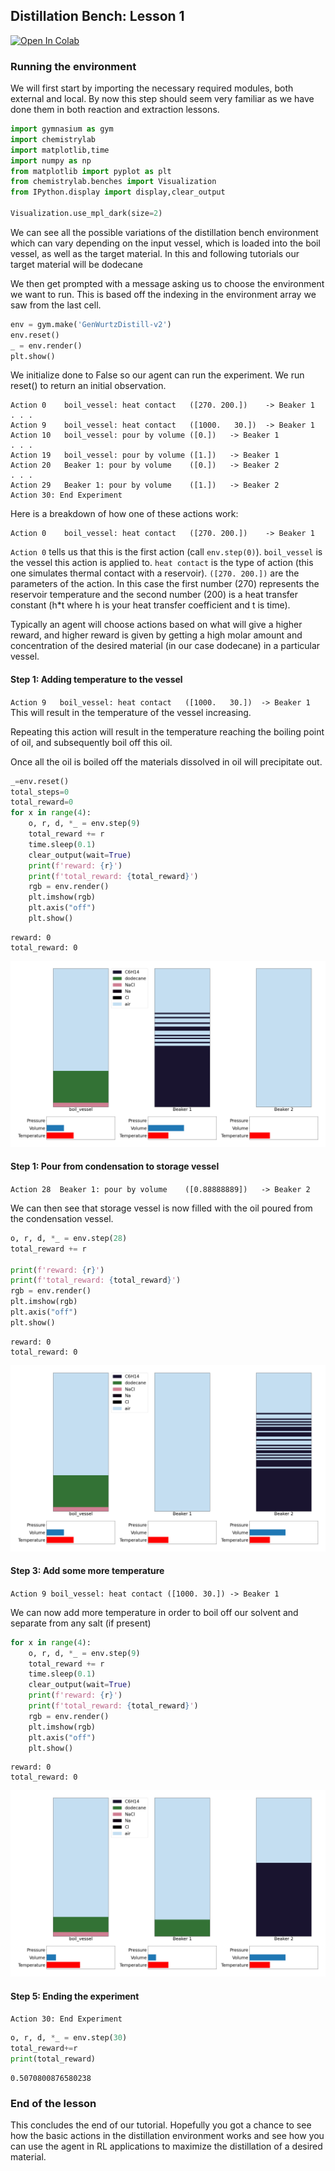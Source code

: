 ## Distillation Bench: Lesson 1


[![Open In Colab](https://colab.research.google.com/assets/colab-badge.svg)](https://colab.research.google.com/github/chemgymrl/chemgymrl/blob/rewrite/lessons/notebooks/distillation_lesson.ipynb)


### Running the environment

We will first start by importing the necessary required modules, both external and local. By now this step should seem very familiar as we have done them in both reaction and extraction lessons.


```python
import gymnasium as gym
import chemistrylab
import matplotlib,time
import numpy as np
from matplotlib import pyplot as plt
from chemistrylab.benches import Visualization
from IPython.display import display,clear_output

Visualization.use_mpl_dark(size=2)

```

We can see all the possible variations of the distillation bench environment which can vary depending on the input vessel, which is loaded into the boil vessel, as well as the target material. In this and following tutorials our target material will be dodecane

We then get prompted with a message asking us to choose the environment we want to run. This is based off the indexing in the environment array we saw from the last cell.


```python
env = gym.make('GenWurtzDistill-v2')
env.reset()
_ = env.render()
plt.show()
```

We initialize done to False so our agent can run the experiment. We run reset() to return an initial observation.

```commandline
Action 0	boil_vessel: heat contact	([270. 200.])	 -> Beaker 1 
. . .
Action 9	boil_vessel: heat contact	([1000.   30.])	 -> Beaker 1 
Action 10	boil_vessel: pour by volume	([0.])	 -> Beaker 1 
. . .
Action 19	boil_vessel: pour by volume	([1.])	 -> Beaker 1 
Action 20	Beaker 1: pour by volume	([0.])	 -> Beaker 2 
. . .
Action 29	Beaker 1: pour by volume	([1.])	 -> Beaker 2 
Action 30: End Experiment
```

Here is a breakdown of how one of these actions work:

```
Action 0	boil_vessel: heat contact	([270. 200.])	 -> Beaker 1 
```

`Action 0` tells us that this is the first action (call `env.step(0)`). `boil_vessel` is the vessel this action is applied to. `heat contact` is the type of action (this one simulates thermal contact with a reservoir). `([270. 200.])` are the parameters of the action. In this case the first number (270) represents the reservoir temperature and the second number (200) is a heat transfer constant (h*t where h is your heat transfer coefficient and t is time). 




Typically an agent will choose actions based on what will give a higher reward, and higher reward is given by getting a high molar amount and concentration of the desired material (in our case dodecane) in a particular vessel.

#### Step 1: Adding temperature to the vessel

`Action 9	boil_vessel: heat contact	([1000.   30.])	 -> Beaker 1`
This will result in the temperature of the vessel increasing.

Repeating this action will result in the temperature reaching the boiling point of oil, and subsequently boil off this oil.

Once all the oil is boiled off the materials dissolved in oil will precipitate out.





```python
_=env.reset()
total_steps=0
total_reward=0
for x in range(4):
    o, r, d, *_ = env.step(9)
    total_reward += r
    time.sleep(0.1)
    clear_output(wait=True)
    print(f'reward: {r}')
    print(f'total_reward: {total_reward}')
    rgb = env.render()
    plt.imshow(rgb)
    plt.axis("off")
    plt.show()
```

    reward: 0
    total_reward: 0
    


    
![png](tutorial_figures/distillation-lesson-1/output_10_1.png)
    


#### Step 1: Pour from condensation to storage vessel

`Action 28	Beaker 1: pour by volume	([0.88888889])	 -> Beaker 2`

We can then see that storage vessel is now filled with the oil poured from the condensation vessel.





```python
o, r, d, *_ = env.step(28)
total_reward += r

print(f'reward: {r}')
print(f'total_reward: {total_reward}')
rgb = env.render()
plt.imshow(rgb)
plt.axis("off")
plt.show()
```

    reward: 0
    total_reward: 0
    


    
![png](tutorial_figures/distillation-lesson-1/output_12_1.png)
    


#### Step 3: Add some more temperature

`Action 9 boil_vessel: heat contact ([1000. 30.]) -> Beaker 1`

We can now add more temperature in order to boil off our solvent and separate from any salt (if present)


```python
for x in range(4):
    o, r, d, *_ = env.step(9)
    total_reward += r
    time.sleep(0.1)
    clear_output(wait=True)
    print(f'reward: {r}')
    print(f'total_reward: {total_reward}')
    rgb = env.render()
    plt.imshow(rgb)
    plt.axis("off")
    plt.show()
```

    reward: 0
    total_reward: 0
    


    
![png](tutorial_figures/distillation-lesson-1/output_14_1.png)
    


#### Step 5: Ending the experiment

`Action 30: End Experiment`


```python
o, r, d, *_ = env.step(30)
total_reward+=r
print(total_reward)
```

    0.5070800876580238
    


### End of the lesson

This concludes the end of our tutorial. Hopefully you got a chance to see how the basic actions in the distillation environment works and see how you can use the agent in RL applications to maximize the distillation of a desired material.


```python

```
